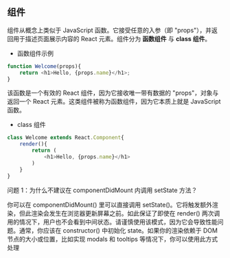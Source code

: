 ## 组件

组件从概念上类似于 JavaScript 函数。它接受任意的入参（即 "props"），并返回用于描述页面展示内容的 React 元素。组件分为 **函数组件** 与 **class 组件**。

+ 函数组件示例

```js
function Welcome(props){
    return <h1>Hello, {props.name}</h1>;
}
```
该函数是一个有效的 React 组件，因为它接收唯一带有数据的 "props"，对象与返回一个 React 元素。这类组件被称为函数组件，因为它本质上就是 JavaScript 函数。

+ class 组件

```js
class Welcome extends React.Component{
    render(){
        return (
            <h1>Hello, {props.name}</h1>
        )
    }
}
```

问题 1：为什么不建议在 componentDidMount 内调用 setState 方法？

你可以在 componentDidMount() 里可以直接调用 setState()。它将触发额外渲染，但此渲染会发生在浏览器更新屏幕之前。如此保证了即使在 render() 两次调用的情况下，用户也不会看到中间状态。请谨慎使用该模式，因为它会导致性能问题。通常，你应该在 constructor() 中初始化 state。如果你的渲染依赖于 DOM 节点的大小或位置，比如实现 modals 和 tooltips 等情况下，你可以使用此方式处理
